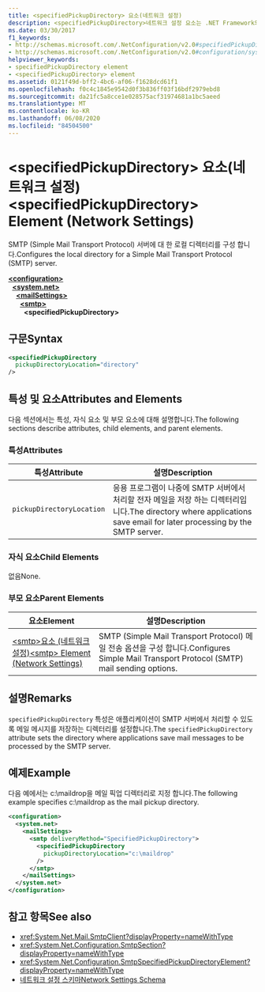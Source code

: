 ```yaml
---
title: <specifiedPickupDirectory> 요소(네트워크 설정)
description: <specifiedPickupDirectory>네트워크 설정 요소는 .NET Framework의 SMTP 서버 옵션에 대 한 로컬 디렉터리를 구성 합니다.
ms.date: 03/30/2017
f1_keywords:
- http://schemas.microsoft.com/.NetConfiguration/v2.0#specifiedPickupDirectory
- http://schemas.microsoft.com/.NetConfiguration/v2.0#configuration/system.net/mailSettings/smtp/specifiedPickupDirectory
helpviewer_keywords:
- specifiedPickupDirectory element
- <specifiedPickupDirectory> element
ms.assetid: 0121f49d-bff2-4bc6-af06-f1628dcd61f1
ms.openlocfilehash: f0c4c1845e9542d0f3b836ff03f16bdf2979ebd8
ms.sourcegitcommit: da21fc5a8cce1e028575acf31974681a1bc5aeed
ms.translationtype: MT
ms.contentlocale: ko-KR
ms.lasthandoff: 06/08/2020
ms.locfileid: "84504500"
---
```

# <a name="specifiedpickupdirectory-element-network-settings"></a><span data-ttu-id="aeccb-103">\<specifiedPickupDirectory> 요소(네트워크 설정)</span><span class="sxs-lookup"><span data-stu-id="aeccb-103">\<specifiedPickupDirectory> Element (Network Settings)</span></span>
<span data-ttu-id="aeccb-104">SMTP (Simple Mail Transport Protocol) 서버에 대 한 로컬 디렉터리를 구성 합니다.</span><span class="sxs-lookup"><span data-stu-id="aeccb-104">Configures the local directory for a Simple Mail Transport Protocol (SMTP) server.</span></span>  
  
[**\<configuration>**](../configuration-element.md)\
&nbsp;&nbsp;[**\<system.net>**](system-net-element-network-settings.md)\
&nbsp;&nbsp;&nbsp;&nbsp;[**\<mailSettings>**](mailsettings-element-network-settings.md)\
&nbsp;&nbsp;&nbsp;&nbsp;&nbsp;&nbsp;[**\<smtp>**](smtp-element-network-settings.md)\
&nbsp;&nbsp;&nbsp;&nbsp;&nbsp;&nbsp;&nbsp;&nbsp;**\<specifiedPickupDirectory>**  
  
## <a name="syntax"></a><span data-ttu-id="aeccb-105">구문</span><span class="sxs-lookup"><span data-stu-id="aeccb-105">Syntax</span></span>  
  
```xml  
<specifiedPickupDirectory  
  pickupDirectoryLocation="directory"
/>  
```  
  
## <a name="attributes-and-elements"></a><span data-ttu-id="aeccb-106">특성 및 요소</span><span class="sxs-lookup"><span data-stu-id="aeccb-106">Attributes and Elements</span></span>  
 <span data-ttu-id="aeccb-107">다음 섹션에서는 특성, 자식 요소 및 부모 요소에 대해 설명합니다.</span><span class="sxs-lookup"><span data-stu-id="aeccb-107">The following sections describe attributes, child elements, and parent elements.</span></span>  
  
### <a name="attributes"></a><span data-ttu-id="aeccb-108">특성</span><span class="sxs-lookup"><span data-stu-id="aeccb-108">Attributes</span></span>  
  
|<span data-ttu-id="aeccb-109">특성</span><span class="sxs-lookup"><span data-stu-id="aeccb-109">Attribute</span></span>|<span data-ttu-id="aeccb-110">설명</span><span class="sxs-lookup"><span data-stu-id="aeccb-110">Description</span></span>|  
|---------------|-----------------|  
|`pickupDirectoryLocation`|<span data-ttu-id="aeccb-111">응용 프로그램이 나중에 SMTP 서버에서 처리할 전자 메일을 저장 하는 디렉터리입니다.</span><span class="sxs-lookup"><span data-stu-id="aeccb-111">The directory where applications save email for later processing by the SMTP server.</span></span>|  
  
### <a name="child-elements"></a><span data-ttu-id="aeccb-112">자식 요소</span><span class="sxs-lookup"><span data-stu-id="aeccb-112">Child Elements</span></span>  
 <span data-ttu-id="aeccb-113">없음</span><span class="sxs-lookup"><span data-stu-id="aeccb-113">None.</span></span>  
  
### <a name="parent-elements"></a><span data-ttu-id="aeccb-114">부모 요소</span><span class="sxs-lookup"><span data-stu-id="aeccb-114">Parent Elements</span></span>  
  
|<span data-ttu-id="aeccb-115">요소</span><span class="sxs-lookup"><span data-stu-id="aeccb-115">Element</span></span>|<span data-ttu-id="aeccb-116">설명</span><span class="sxs-lookup"><span data-stu-id="aeccb-116">Description</span></span>|  
|-------------|-----------------|  
|[<span data-ttu-id="aeccb-117">\<smtp>요소 (네트워크 설정)</span><span class="sxs-lookup"><span data-stu-id="aeccb-117">\<smtp> Element (Network Settings)</span></span>](smtp-element-network-settings.md)|<span data-ttu-id="aeccb-118">SMTP (Simple Mail Transport Protocol) 메일 전송 옵션을 구성 합니다.</span><span class="sxs-lookup"><span data-stu-id="aeccb-118">Configures Simple Mail Transport Protocol (SMTP) mail sending options.</span></span>|  
  
## <a name="remarks"></a><span data-ttu-id="aeccb-119">설명</span><span class="sxs-lookup"><span data-stu-id="aeccb-119">Remarks</span></span>  
 <span data-ttu-id="aeccb-120">`specifiedPickupDirectory` 특성은 애플리케이션이 SMTP 서버에서 처리할 수 있도록 메일 메시지를 저장하는 디렉터리를 설정합니다.</span><span class="sxs-lookup"><span data-stu-id="aeccb-120">The `specifiedPickupDirectory` attribute sets the directory where applications save mail messages to be processed by the SMTP server.</span></span>  
  
## <a name="example"></a><span data-ttu-id="aeccb-121">예제</span><span class="sxs-lookup"><span data-stu-id="aeccb-121">Example</span></span>  
 <span data-ttu-id="aeccb-122">다음 예에서는 c:\maildrop을 메일 픽업 디렉터리로 지정 합니다.</span><span class="sxs-lookup"><span data-stu-id="aeccb-122">The following example specifies c:\maildrop as the mail pickup directory.</span></span>  
  
```xml  
<configuration>  
  <system.net>  
    <mailSettings>  
      <smtp deliveryMethod="SpecifiedPickupDirectory">  
        <specifiedPickupDirectory  
          pickupDirectoryLocation="c:\maildrop"  
        />  
      </smtp>  
    </mailSettings>  
  </system.net>  
</configuration>  
```  
  
## <a name="see-also"></a><span data-ttu-id="aeccb-123">참고 항목</span><span class="sxs-lookup"><span data-stu-id="aeccb-123">See also</span></span>

- <xref:System.Net.Mail.SmtpClient?displayProperty=nameWithType>
- <xref:System.Net.Configuration.SmtpSection?displayProperty=nameWithType>
- <xref:System.Net.Configuration.SmtpSpecifiedPickupDirectoryElement?displayProperty=nameWithType>
- [<span data-ttu-id="aeccb-124">네트워크 설정 스키마</span><span class="sxs-lookup"><span data-stu-id="aeccb-124">Network Settings Schema</span></span>](index.md)
